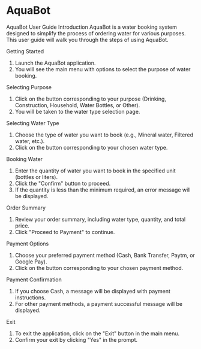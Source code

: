 # AquaBot
AquaBot User Guide
Introduction
AquaBot is a water booking system designed to simplify the process of ordering water for various purposes. This user guide will walk you through the steps of using AquaBot.

Getting Started
1. Launch the AquaBot application.
2. You will see the main menu with options to select the purpose of water booking.

Selecting Purpose
1. Click on the button corresponding to your purpose (Drinking, Construction, Household, Water Bottles, or Other).
2. You will be taken to the water type selection page.

Selecting Water Type
1. Choose the type of water you want to book (e.g., Mineral water, Filtered water, etc.).
2. Click on the button corresponding to your chosen water type.

Booking Water
1. Enter the quantity of water you want to book in the specified unit (bottles or liters).
2. Click the "Confirm" button to proceed.
3. If the quantity is less than the minimum required, an error message will be displayed.

Order Summary
1. Review your order summary, including water type, quantity, and total price.
2. Click "Proceed to Payment" to continue.

Payment Options
1. Choose your preferred payment method (Cash, Bank Transfer, Paytm, or Google Pay).
2. Click on the button corresponding to your chosen payment method.

Payment Confirmation
1. If you choose Cash, a message will be displayed with payment instructions.
2. For other payment methods, a payment successful message will be displayed.

Exit
1. To exit the application, click on the "Exit" button in the main menu.
2. Confirm your exit by clicking "Yes" in the prompt.
